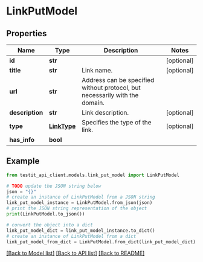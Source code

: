 # LinkPutModel


## Properties

Name | Type | Description | Notes
------------ | ------------- | ------------- | -------------
**id** | **str** |  | [optional] 
**title** | **str** | Link name. | [optional] 
**url** | **str** | Address can be specified without protocol, but necessarily with the domain. | 
**description** | **str** | Link description. | [optional] 
**type** | [**LinkType**](LinkType.md) | Specifies the type of the link. | [optional] 
**has_info** | **bool** |  | 

## Example

```python
from testit_api_client.models.link_put_model import LinkPutModel

# TODO update the JSON string below
json = "{}"
# create an instance of LinkPutModel from a JSON string
link_put_model_instance = LinkPutModel.from_json(json)
# print the JSON string representation of the object
print(LinkPutModel.to_json())

# convert the object into a dict
link_put_model_dict = link_put_model_instance.to_dict()
# create an instance of LinkPutModel from a dict
link_put_model_from_dict = LinkPutModel.from_dict(link_put_model_dict)
```
[[Back to Model list]](../README.md#documentation-for-models) [[Back to API list]](../README.md#documentation-for-api-endpoints) [[Back to README]](../README.md)


